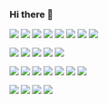 ### Hi there 👋

<!--
**rpehkone/rpehkone** is a ✨ _special_ ✨ repository because its `README.md` (this file) appears on your GitHub profile.

Here are some ideas to get you started:

- 🔭 I’m currently working on ...
- 🌱 I’m currently learning ...
- 👯 I’m looking to collaborate on ...
- 🤔 I’m looking for help with ...
- 💬 Ask me about ...
- 📫 How to reach me: ...
- 😄 Pronouns: ...
- ⚡ Fun fact: ...
-->



![](https://img.shields.io/badge/-C-black?style=flat-square&logo=c)
![](https://img.shields.io/badge/-C++-black?style=flat-square&logo=c%2B%2B&)
![](https://img.shields.io/badge/-Python-black?style=flat-square&logo=Python)
![](https://img.shields.io/badge/-Java-black?style=flat-square&logo=Java)
![](https://img.shields.io/badge/-Lua-black?style=fflat-square&logo=lua)
![](https://img.shields.io/badge/-Linux-black?style=flat-square&logo=linux)
![](https://img.shields.io/badge/-Arduino_IDE-black?style=flat-square&logo=arduino)
![](https://img.shields.io/badge/-Raspberry%20Pi-black?style=flat-square&logo=Raspberry-Pi)

![](https://img.shields.io/badge/-Git-black?style=flat-square&logo=git)
![](https://img.shields.io/badge/-GitHub-black?style=flat-square&logo=github)
![](https://img.shields.io/badge/-GitLab-black?style=flat-square&logo=gitlab)
![](https://img.shields.io/badge/-VIM-black.svg?&style=flat-square&logo=vim)
![](https://img.shields.io/badge/-Visual_Studio-black?style=flat-square&logo=visual%20studio)

![](https://img.shields.io/badge/-JavaScript-black?style=flat-square&logo=javascript)
![](https://img.shields.io/badge/-TypeScript-black?style=flat-square&logo=typescript)
![](https://img.shields.io/badge/-Nodejs-black?style=flat-square&logo=Node.js)
![](https://img.shields.io/badge/-React-black?style=flat-square&logo=react)
![](https://img.shields.io/badge/-HTML5-black?style=flat-square&logo=html5)
![](https://img.shields.io/badge/-CSS3-black?style=flat-square&logo=css3)
![](https://img.shields.io/badge/-MySQL-black?style=flat-square&logo=mysql)

![](https://img.shields.io/badge/-blender-black.svg?style=flat-square&logo=blender)
![](https://img.shields.io/badge/-Adobe%20Photoshop-black?style=flat-square&logo=Adobe%20Photoshop)
![](https://img.shields.io/badge/-Adobe%20Premiere%20Pro-black?style=flat-square&logo=Adobe%20Premiere%20Pro)
![](https://img.shields.io/badge/-Unity-black?style=flat-square&logo=unity)
